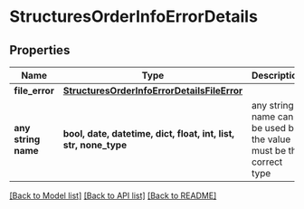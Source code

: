# StructuresOrderInfoErrorDetails


## Properties
Name | Type | Description | Notes
------------ | ------------- | ------------- | -------------
**file_error** | [**StructuresOrderInfoErrorDetailsFileError**](StructuresOrderInfoErrorDetailsFileError.md) |  | [optional] 
**any string name** | **bool, date, datetime, dict, float, int, list, str, none_type** | any string name can be used but the value must be the correct type | [optional]

[[Back to Model list]](../README.md#documentation-for-models) [[Back to API list]](../README.md#documentation-for-api-endpoints) [[Back to README]](../README.md)


